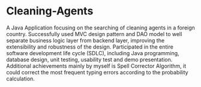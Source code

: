 # Cleaning-Agents
A Java Application focusing on the searching of cleaning agents in a foreign country.
Successfully used MVC design pattern and DAO model to well separate business logic layer from backend layer, improving the extensibility and robustness of the design.
Participated in the entire software development life cycle (SDLC), including Java programming, database design, unit testing, usability test and demo presentation.
Additional achievements mainly by myself is Spell Corrector Algorithm, it could correct the most frequent typing errors according to the probability calculation.
